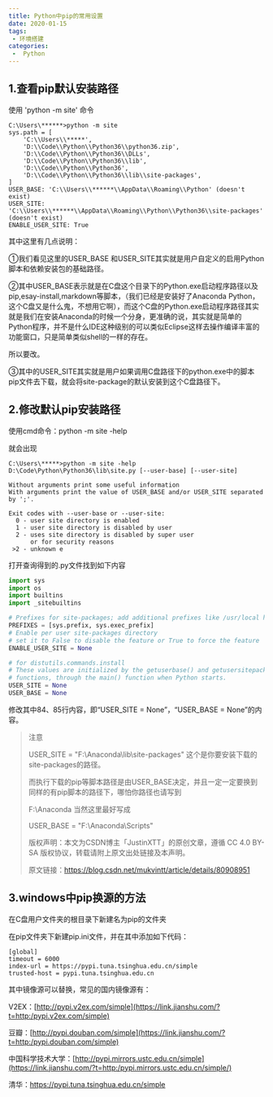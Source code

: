 ```yaml
---
title: Python中pip的常用设置
date: 2020-01-15
tags:
 - 环境搭建
categories:
 -  Python
---
```


## 1.查看pip默认安装路径

使用 'python -m site' 命令

```
C:\Users\******>python -m site
sys.path = [
    'C:\\Users\\*****',
    'D:\\Code\\Python\\Python36\\python36.zip',
    'D:\\Code\\Python\\Python36\\DLLs',
    'D:\\Code\\Python\\Python36\\lib',
    'D:\\Code\\Python\\Python36',
    'D:\\Code\\Python\\Python36\\lib\\site-packages',
]
USER_BASE: 'C:\\Users\\******\\AppData\\Roaming\\Python' (doesn't exist)
USER_SITE: 'C:\\Users\\******\\AppData\\Roaming\\Python\\Python36\\site-packages' (doesn't exist)
ENABLE_USER_SITE: True
```



其中这里有几点说明：

①我们看见这里的USER_BASE 和USER_SITE其实就是用户自定义的启用Python脚本和依赖安装包的基础路径。

②其中USER_BASE表示就是在C盘这个目录下的Python.exe启动程序路径以及pip,esay-install,markdown等脚本，（我们已经是安装好了Anaconda Python，这个C盘又是什么鬼，不想用它啊），而这个C盘的Python.exe启动程序路径其实就是我们在安装Anaconda的时候一个分身，更准确的说，其实就是简单的Python程序，并不是什么IDE这种级别的可以类似Eclipse这样去操作编译丰富的功能窗口，只是简单类似shell的一样的存在。

所以要改。

③其中的USER_SITE其实就是用户如果调用C盘路径下的python.exe中的脚本pip文件去下载，就会将site-package的默认安装到这个C盘路径下。

## 2.修改默认pip安装路径

使用cmd命令：python -m site -help

就会出现

```
C:\Users\*****>python -m site -help
D:\Code\Python\Python36\lib\site.py [--user-base] [--user-site]

Without arguments print some useful information
With arguments print the value of USER_BASE and/or USER_SITE separated
by ';'.

Exit codes with --user-base or --user-site:
  0 - user site directory is enabled
  1 - user site directory is disabled by user
  2 - uses site directory is disabled by super user
      or for security reasons
 >2 - unknown e
```

打开查询得到的.py文件找到如下内容

```python
import sys
import os
import builtins
import _sitebuiltins

# Prefixes for site-packages; add additional prefixes like /usr/local here
PREFIXES = [sys.prefix, sys.exec_prefix]
# Enable per user site-packages directory
# set it to False to disable the feature or True to force the feature
ENABLE_USER_SITE = None

# for distutils.commands.install
# These values are initialized by the getuserbase() and getusersitepackages()
# functions, through the main() function when Python starts.
USER_SITE = None
USER_BASE = None
```

修改其中84、85行内容，即“USER_SITE = None”，“USER_BASE = None”的内容。

> 注意
>
> USER_SITE = "F:\Anaconda\lib\site-packages"
> 这个是你要安装下载的site-packages的路径。
>
> 
>
> 而执行下载的pip等脚本路径是由USER_BASE决定，并且一定一定要换到同样的有pip脚本的路径下，哪怕你路径也请写到
>
> F:\Anaconda
> 当然这里最好写成
>
> USER_BASE = "F:\Anaconda\Scripts"
>
> 版权声明：本文为CSDN博主「JustinXTT」的原创文章，遵循 CC 4.0 BY-SA 版权协议，转载请附上原文出处链接及本声明。
>
> 原文链接：https://blog.csdn.net/mukvintt/article/details/80908951

## 3.windows中pip换源的方法

在C盘用户文件夹的根目录下新建名为pip的文件夹

在pip文件夹下新建pip.ini文件，并在其中添加如下代码：

```
[global]
timeout = 6000
index-url = https://pypi.tuna.tsinghua.edu.cn/simple
trusted-host = pypi.tuna.tsinghua.edu.cn
```

其中镜像源可以替换，常见的国内镜像源有：

V2EX：[http://pypi.v2ex.com/simple](https://link.jianshu.com/?t=http:/pypi.v2ex.com/simple)

豆瓣：[http://pypi.douban.com/simple](https://link.jianshu.com/?t=http:/pypi.douban.com/simple)

中国科学技术大学：[http://pypi.mirrors.ustc.edu.cn/simple](https://link.jianshu.com/?t=http:/pypi.mirrors.ustc.edu.cn/simple/)

清华：https://pypi.tuna.tsinghua.edu.cn/simple